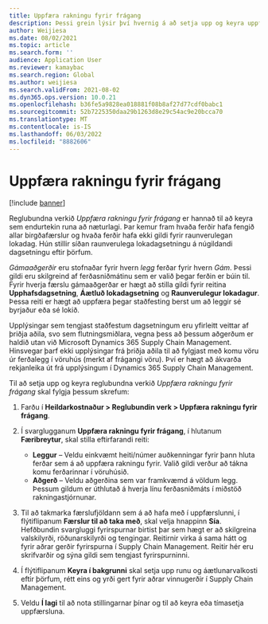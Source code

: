 ```yaml
---
title: Uppfæra rakningu fyrir frágang
description: Þessi grein lýsir því hvernig á að setja upp og keyra uppfærslurakningu fyrir reglubundið verkefni.
author: Weijiesa
ms.date: 08/02/2021
ms.topic: article
ms.search.form: ''
audience: Application User
ms.reviewer: kamaybac
ms.search.region: Global
ms.author: weijiesa
ms.search.validFrom: 2021-08-02
ms.dyn365.ops.version: 10.0.21
ms.openlocfilehash: b36fe5a9828ea018881f08b8af27d77cdf0babc1
ms.sourcegitcommit: 52b7225350daa29b1263d8e29c54ac9e20bcca70
ms.translationtype: MT
ms.contentlocale: is-IS
ms.lasthandoff: 06/03/2022
ms.locfileid: "8882606"
---
```

# <a name="update-tracking-for-put-away"></a>Uppfæra rakningu fyrir frágang

[!include [banner](../includes/banner.md)]

Reglubundna verkið *Uppfæra rakningu fyrir frágang* er hannað til að keyra sem endurtekin runa að næturlagi. Þar kemur fram hvaða ferðir hafa fengið allar birgðafærslur og hvaða ferðir hafa ekki gildi fyrir raunverulegan lokadag. Hún stillir síðan raunverulega lokadagsetningu á núgildandi dagsetningu eftir þörfum.

*Gámaaðgerðir* eru stofnaðar fyrir hvern *legg* ferðar fyrir hvern *Gám*. Þessi gildi eru skilgreind af ferðasniðmátinu sem er valið þegar ferðin er búin til. Fyrir hverja færslu gámaaðgerðar er hægt að stilla gildi fyrir reitina **Upphafsdagsetning**, **Áætluð lokadagsetning** og **Raunverulegur lokadagur**. Þessa reiti er hægt að uppfæra þegar staðfesting berst um að leggir sé byrjaður eða sé lokið.

Upplýsingar sem tengjast staðfestum dagsetningum eru yfirleitt veittar af þriðja aðila, svo sem flutningsmiðlara, vegna þess að þessum aðgerðum er haldið utan við Microsoft Dynamics 365 Supply Chain Management. Hinsvegar þarf ekki upplýsingar frá þriðja aðila til að fylgjast með komu vöru úr ferðalegg í vöruhús (merkt af frágangi vöru). Því er hægt að ákvarða rekjanleika út frá upplýsingum í Dynamics 365 Supply Chain Management.

Til að setja upp og keyra reglubundna verkið *Uppfæra rakningu fyrir frágang* skal fylgja þessum skrefum:

1. Farðu í **Heildarkostnaður \> Reglubundin verk \> Uppfæra rakningu fyrir frágang**.
1. Í svarglugganum **Uppfæra rakningu fyrir frágang**, í hlutanum **Færibreytur**, skal stilla eftirfarandi reiti:

    - **Leggur** – Veldu einkvæmt heiti/númer auðkenningar fyrir þann hluta ferðar sem á að uppfæra rakningu fyrir. Valið gildi verður að tákna komu ferðarinnar í vöruhúsið.
    - **Aðgerð** – Veldu aðgerðina sem var framkvæmd á völdum legg. Þessum gildum er úthlutað á hverja línu ferðasniðmáts í miðstöð rakningastjórnunar.

1. Til að takmarka færslufjöldann sem á að hafa með í uppfærslunni, í flýtiflipanum **Færslur til að taka með**, skal velja hnappinn **Sía**. Hefðbundin svargluggi fyrirspurnar birtist þar sem hægt er að skilgreina valskilyrði, röðunarskilyrði og tengingar. Reitirnir virka á sama hátt og fyrir aðrar gerðir fyrirspurna í Supply Chain Management. Reitir hér eru skrifvarðir og sýna gildi sem tengjast fyrirspurninni.
1. Í flýtiflipanum **Keyra í bakgrunni** skal setja upp runu og áætlunarvalkosti eftir þörfum, rétt eins og yrði gert fyrir aðrar vinnugerðir í Supply Chain Management.
1. Veldu **Í lagi** til að nota stillingarnar þínar og til að keyra eða tímasetja uppfærsluna.
